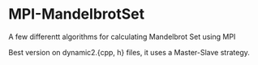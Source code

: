 MPI-MandelbrotSet
====

A few differentt algorithms for calculating Mandelbrot Set using MPI

Best version on dynamic2.{cpp, h} files, it uses a Master-Slave strategy.
